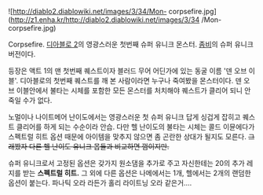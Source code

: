 ![http://diablo2.diablowiki.net/images/3/34/Mon-
corpsefire.jpg](http://z1.enha.kr/http://diablo2.diablowiki.net/images/3/34
/Mon-corpsefire.jpg)

Corpsefire. [디아블로 2](%EB%94%94%EC%95%84%EB%B8%94%EB%A1%9C%202.md)의 영광스러운
첫번째 슈퍼 유니크 몬스터. [좀비](%EC%A2%80%EB%B9%84.md)의 슈퍼 유니크 버전이다.

등장은 액트 1의 맨 첫번째 퀘스트이자 블러드 무어 어딘가에 있는 동굴 이름 '덴 오브 이블'. 디아블로의 첫번째 퀘스트를 깨 본 사람이라면
누구나 죽여봤을 몬스터이다. 덴 오브 이블안에서 불타는 시체를 포함한 모든 몬스터를 처치해야 퀘스트가 클리어 되니 안 죽일 수가 없다.  

노멀이나 나이트메어 난이도에서는 영광스러운 첫 슈퍼 유니크 답게 싱겁게 잡히고 퀘스트 클리어를 하게 되는 수순이라 안습. 다만 헬 난이도의
불타는 시체는 콜드 이뮨에다가 스펙트럴 히트 옵션 때문에 아이템을 맞추지 않으면 좀 곤란한 상대가 될지도 모른다. <del>그래봤자 다른 헬
난이도 유니크 몹들과 비교하면 껌이지만.</del>

슈퍼 유니크로서 고정된 옵션은 갖가지 원소댐을 추가로 주고 자신한테는 20의 추가 레지를 받는 **스펙트럴 히트.** 그 외에 다른 옵션은
나메에서는 1개, 헬에서는 2개의 랜덤한 옵션이 붙는다. 파나틱 오라 라든가 홀리 라이트닝 오라 같은거….

  

